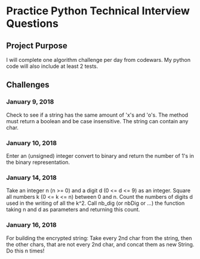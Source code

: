 # Practice Python Technical Interview Questions

## Project Purpose
I will complete one algorithm challenge per day from codewars. My python code will also include at least 2 tests.

## Challenges
### January 9, 2018
Check to see if a string has the same amount of 'x's and 'o's. 
The method must return a boolean and be case insensitive. 
The string can contain any char.

### January 10, 2018
Enter an (unsigned) integer convert to binary and return the number of 1's in the binary representation.

### January 14, 2018
Take an integer n (n >= 0) and a digit d (0 <= d <= 9) as an integer. Square all numbers k (0 <= k <= n) between 0 and n. Count the numbers of digits d used in the writing of all the k^2. Call nb_dig (or nbDig or ...) the function taking n and d as parameters and returning this count.

### January 16, 2018
For building the encrypted string:
Take every 2nd char from the string, then the other chars, that are not every 2nd char, and concat them as new String.
Do this n times!